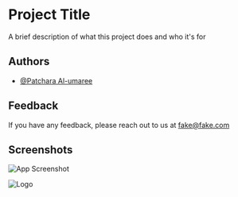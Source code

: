 
# Project Title

A brief description of what this project does and who it's for


## Authors

- [@Patchara Al-umaree](https://github.com/MrPatchara)


## Feedback

If you have any feedback, please reach out to us at fake@fake.com


## Screenshots

![App Screenshot](https://via.placeholder.com/468x300?text=App+Screenshot+Here)


![Logo](https://dev-to-uploads.s3.amazonaws.com/uploads/articles/th5xamgrr6se0x5ro4g6.png)

